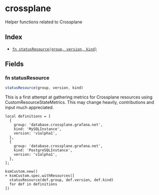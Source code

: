 # crossplane

Helper functions related to Crossplane

## Index

* [`fn statusResource(group, version, kind)`](#fn-statusresource)

## Fields

### fn statusResource

```ts
statusResource(group, version, kind)
```

This is a first attempt at gathering metrics for Crossplane resources using
CustomResourceStateMetrics. This may change heavily, contributions and input
much appreciated.

```jsonnet
local definitions = [
  {
    group: 'database.crossplane.grafana.net',
    kind: 'MySQLInstance',
    version: 'v1alpha1',
  },
  {
    group: 'database.crossplane.grafana.net',
    kind: 'PostgreSQLInstance',
    version: 'v1alpha1',
  },
];

ksmCustom.new()
+ ksmCustom.spec.withResources([
  statusResource(def.group, def.version, def.kind)
  for def in definitions
])
```

